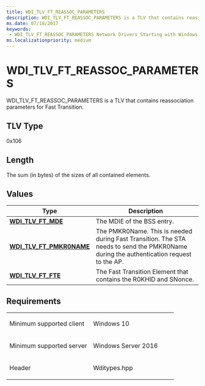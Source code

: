 ```yaml
---
title: WDI_TLV_FT_REASSOC_PARAMETERS
description: WDI_TLV_FT_REASSOC_PARAMETERS is a TLV that contains reassociation parameters for Fast Transition.
ms.date: 07/18/2017
keywords:
 - WDI_TLV_FT_REASSOC_PARAMETERS Network Drivers Starting with Windows Vista
ms.localizationpriority: medium
---
```


# WDI\_TLV\_FT\_REASSOC\_PARAMETERS


WDI\_TLV\_FT\_REASSOC\_PARAMETERS is a TLV that contains reassociation parameters for Fast Transition.

## TLV Type


0x106

## Length


The sum (in bytes) of the sizes of all contained elements.

## Values


| Type                                                    | Description                                                                                                                            |
|---------------------------------------------------------|----------------------------------------------------------------------------------------------------------------------------------------|
| [**WDI\_TLV\_FT\_MDE**](wdi-tlv-ft-mde.md)             | The MDIE of the BSS entry.                                                                                                             |
| [**WDI\_TLV\_FT\_PMKR0NAME**](wdi-tlv-ft-pmkr0name.md) | The PMKR0Name. This is needed during Fast Transition. The STA needs to send the PMKR0Name during the authentication request to the AP. |
| [**WDI\_TLV\_FT\_FTE**](wdi-tlv-ft-fte.md)             | The Fast Transition Element that contains the R0KHID and SNonce.                                                                       |

 

Requirements
------------

<table>
<colgroup>
<col width="50%" />
<col width="50%" />
</colgroup>
<tbody>
<tr class="odd">
<td><p>Minimum supported client</p></td>
<td><p>Windows 10</p></td>
</tr>
<tr class="even">
<td><p>Minimum supported server</p></td>
<td><p>Windows Server 2016</p></td>
</tr>
<tr class="odd">
<td><p>Header</p></td>
<td>Wditypes.hpp</td>
</tr>
</tbody>
</table>

 

 




